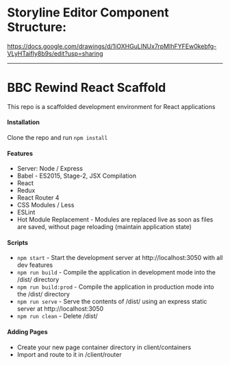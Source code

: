 
# Storyline Editor Component Structure:
https://docs.google.com/drawings/d/1iOXHGuLlNUx7rpMIhFYFEw0kebfg-VLyHTaifIy8b9s/edit?usp=sharing

---

# BBC Rewind React Scaffold

This repo is a scaffolded development environment for React applications
#### Installation
Clone the repo and run `npm install`

#### Features
  - Server: Node / Express
  - Babel - ES2015, Stage-2, JSX Compilation
  - React
  - Redux
  - React Router 4
  - CSS Modules / Less
  - ESLint
  - Hot Module Replacement - Modules are replaced live as soon as files are saved, without page reloading (maintain application state)

#### Scripts
- `npm start` - Start the development server at http://localhost:3050 with all dev features
- `npm run build` - Compile the application in development mode into the /dist/ directory
- `npm run build:prod` - Compile the application in production mode into the /dist/ directory
- `npm run serve` - Serve the contents of /dist/ using an express static server at http://localhost:3050
- `npm run clean` - Delete /dist/

#### Adding Pages
- Create your new page container directory in client/containers
- Import and route to it in /client/router